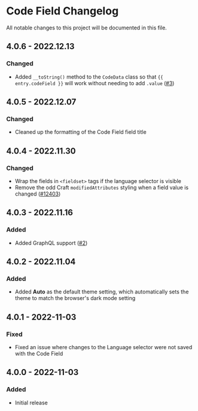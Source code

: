 # Code Field Changelog

All notable changes to this project will be documented in this file.

## 4.0.6 - 2022.12.13
### Changed
* Added `__toString()` method to the `CodeData` class so that `{{ entry.codeField }}` will work without needing to add `.value` ([#3](https://github.com/nystudio107/craft-code-field/issues/3))

## 4.0.5 - 2022.12.07
### Changed
* Cleaned up the formatting of the Code Field field title

## 4.0.4 - 2022.11.30
### Changed
* Wrap the fields in `<fieldset>` tags if the language selector is visible
* Remove the odd Craft `modifiedAttributes` styling when a field value is changed ([#12403](https://github.com/craftcms/cms/issues/12403))

## 4.0.3 - 2022.11.16
### Added
* Added GraphQL support ([#2](https://github.com/nystudio107/craft-code-field/issues/2))

## 4.0.2 - 2022.11.04
### Added
* Added **Auto** as the default theme setting, which automatically sets the theme to match the browser's dark mode setting

## 4.0.1 - 2022-11-03
### Fixed
* Fixed an issue where changes to the Language selector were not saved with the Code Field

## 4.0.0 - 2022-11-03
### Added
- Initial release
